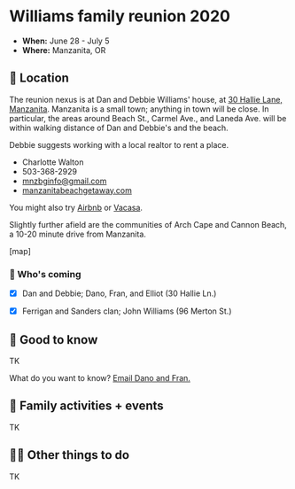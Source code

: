 



# Williams family reunion 2020

- **When:** June 28 - July 5
- **Where:** Manzanita, OR


## 📍 Location

The reunion nexus is at Dan and Debbie Williams' house, at [30 Hallie Lane, Manzanita](https://goo.gl/maps/EYK9GneynYkbYz5w9). Manzanita is a small town; anything in town will be close. In particular, the areas around Beach St., Carmel Ave., and Laneda Ave. will be within walking distance of Dan and Debbie's and the beach.

Debbie suggests working with a local realtor to rent a place.

- Charlotte Walton
- 503-368-2929
- mnzbginfo@gmail.com
- [manzanitabeachgetaway.com](http://manzanitabeachgetaway.com)

You might also try [Airbnb](https://www.airbnb.com/s/Manzanita--OR) or [Vacasa](https://www.vacasa.com/usa/Oregon/Manzanita/).

Slightly further afield are the communities of Arch Cape and Cannon Beach, a 10-20 minute drive from Manzanita.

[map]

### 🙋 Who's coming

- [x] Dan and Debbie; Dano, Fran, and Elliot (30 Hallie Ln.)
- [x] Ferrigan and Sanders clan; John Williams (96 Merton St.)


## 🤔 Good to know

TK

What do you want to know? [Email Dano and Fran.](mailto:francesduncan@gmail.com)

## 🎉 Family activities + events

TK

## 🏄‍♀️ Other things to do

TK





